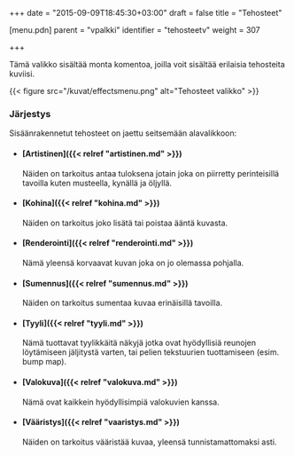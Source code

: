 +++
date = "2015-09-09T18:45:30+03:00"
draft = false
title = "Tehosteet"

[menu.pdn]
    parent = "vpalkki"
    identifier = "tehosteetv"
    weight = 307

+++

Tämä valikko sisältää monta komentoa, joilla voit sisältää erilaisia tehosteita kuviisi.

{{< figure src="/kuvat/effectsmenu.png" alt="Tehosteet valikko" >}}

### Järjestys

Sisäänrakennetut tehosteet on jaettu seitsemään alavalikkoon:

* #### [Artistinen]({{< relref "artistinen.md" >}})

    Näiden on tarkoitus antaa tuloksena jotain joka on piirretty perinteisillä tavoilla kuten musteella, kynällä ja öljyllä.

* #### [Kohina]({{< relref "kohina.md" >}})

    Näiden on tarkoitus joko lisätä tai poistaa ääntä kuvasta.

* #### [Renderointi]({{< relref "renderointi.md" >}})

    Nämä yleensä korvaavat kuvan joka on jo olemassa pohjalla.

* #### [Sumennus]({{< relref "sumennus.md" >}})

    Näiden on tarkoitus sumentaa kuvaa erinäisillä tavoilla.

* #### [Tyyli]({{< relref "tyyli.md" >}})

    Nämä tuottavat tyylikkäitä näkyjä jotka ovat hyödyllisiä reunojen löytämiseen jäljitystä varten, tai pelien tekstuurien tuottamiseen (esim. bump map).

* #### [Valokuva]({{< relref "valokuva.md" >}})

    Nämä ovat kaikkein hyödyllisimpiä valokuvien kanssa.

* #### [Vääristys]({{< relref "vaaristys.md" >}})

    Näiden on tarkoitus vääristää kuvaa, yleensä tunnistamattomaksi asti.
